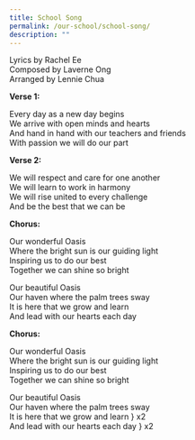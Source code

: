 ```yaml
---
title: School Song
permalink: /our-school/school-song/
description: ""
---
```

Lyrics by Rachel Ee <br>
Composed by Laverne Ong <br>
Arranged by Lennie Chua

**Verse 1:**

Every day as a new day begins <br>
We arrive with open minds and hearts <br>
And hand in hand with our teachers and friends <br>
With passion we will do our part

**Verse 2:**

We will respect and care for one another <br>
We will learn to work in harmony <br>
We will rise united to every challenge <br>
And be the best that we can be

**Chorus:**

Our wonderful Oasis <br>
Where the bright sun is our guiding light <br>
Inspiring us to do our best <br>
Together we can shine so bright

Our beautiful Oasis <br>
Our haven where the palm trees sway <br>
It is here that we grow and learn <br>
And lead with our hearts each day

**Chorus:**

Our wonderful Oasis <br>
Where the bright sun is our guiding light <br>
Inspiring us to do our best <br>
Together we can shine so bright

Our beautiful Oasis <br>
Our haven where the palm trees sway <br>
It is here that we grow and learn } x2 <br>
And lead with our hearts each day } x2